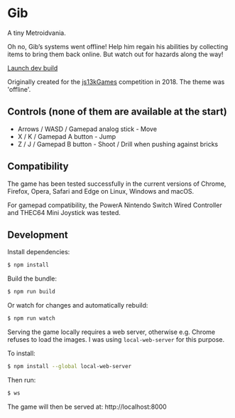 # Gib
A tiny Metroidvania.

Oh no, Gib’s systems went offline!
Help him regain his abilities by collecting items to bring them back online.
But watch out for hazards along the way!

[Launch dev build](https://rawgit.com/attilahorvath/gib/master/index.html)

Originally created for the [js13kGames](http://js13kgames.com) competition in
2018. The theme was 'offline'.

## Controls (none of them are available at the start)
- Arrows / WASD / Gamepad analog stick - Move
- X / K / Gamepad A button - Jump
- Z / J / Gamepad B button - Shoot / Drill when pushing against bricks

## Compatibility
The game has been tested successfully in the current versions of
Chrome, Firefox, Opera, Safari and Edge on Linux, Windows and macOS.

For gamepad compatibility, the PowerA Nintendo Switch Wired Controller and
THEC64 Mini Joystick was tested.

## Development
Install dependencies:

```sh
$ npm install
```

Build the bundle:

```sh
$ npm run build
```

Or watch for changes and automatically rebuild:

```sh
$ npm run watch
```

Serving the game locally requires a web server, otherwise e.g. Chrome refuses to
load the images. I was using `local-web-server` for this purpose.

To install:

```sh
$ npm install --global local-web-server
```

Then run:

```sh
$ ws
```

The game will then be served at: http://localhost:8000
